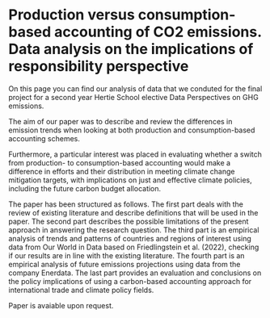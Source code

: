 # Production versus consumption-based accounting of CO2 emissions. Data analysis on the implications of responsibility perspective

On this page you can find our analysis of data that we conduted for the final project for a second year Hertie School elective Data Perspectives on GHG emissions.

The aim of our paper was to describe and review the differences in emission trends when looking at both production and consumption-based accounting schemes.

Furthermore, a particular interest was placed in evaluating whether a switch from production- to consumption-based accounting would make a difference in efforts and their distribution in meeting climate change mitigation targets, with implications on just and effective climate policies, including the future carbon budget allocation. 

The paper has been structured as follows. The first part deals with the review of existing literature and describe definitions that will be used in the paper. The second part describes the possible limitations of the present approach in answering the research question. The third part is an empirical analysis of trends and patterns of countries and regions of interest using data from Our World in Data based on Friedlingstein et al. (2022), checking if our results are in line with the existing literature. The fourth part is an empirical analysis of future emissions projections using data from the company Enerdata. The last part provides an evaluation and conclusions on the policy implications of using a carbon-based accounting approach for international trade and climate policy fields.

Paper is avaiable upon request.

